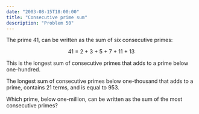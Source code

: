 ```yaml
---
date: "2003-08-15T18:00:00"
title: "Consecutive prime sum"
description: "Problem 50"
---
```


<p>The prime 41, can be written as the sum of six consecutive primes:</p>
<div style="text-align:center;">41 = 2 + 3 + 5 + 7 + 11 + 13</div>
<p>This is the longest sum of consecutive primes that adds to a prime below one-hundred.</p>
<p>The longest sum of consecutive primes below one-thousand that adds to a prime, contains 21 terms, and is equal to 953.</p>
<p>Which prime, below one-million, can be written as the sum of the most consecutive primes?</p>

